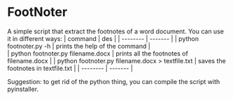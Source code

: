 # FootNoter
A simple script that extract the footnotes of a word document.
You can use it in different ways:
| command | des |
| -------- | ------- |
| python footnoter.py -h | prints the help of the command |           
| python footnoter.py filename.docx | prints all the footnotes of filename.docx |
| python footnoter.py filename.docx > textfile.txt | saves the footnotes in textfile.txt |
| -------- | ------- |

Suggestion: to get rid of the python thing, you can compile the script with pyinstaller.
